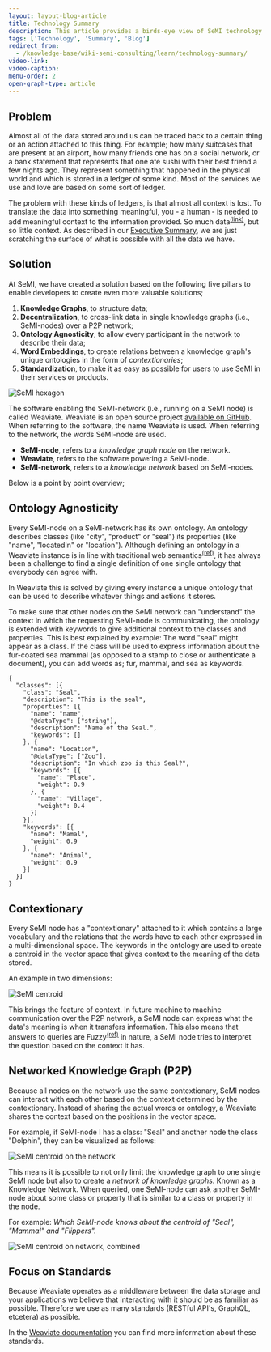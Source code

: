```yaml
---
layout: layout-blog-article
title: Technology Summary
description: This article provides a birds-eye view of SeMI technology stack. Including references to relating sources.
tags: ['Technology', 'Summary', 'Blog']
redirect_from:
  - /knowledge-base/wiki-semi-consulting/learn/technology-summary/
video-link:
video-caption:
menu-order: 2
open-graph-type: article
---
```


## Problem

Almost all of the data stored around us can be traced back to a certain thing or an action attached to this thing. For example; how many suitcases that are present at an airport, how many friends one has on a social network, or a bank statement that represents that one ate sushi with their best friend a few nights ago. They represent something that happened in the physical world and which is stored in a ledger of some kind. Most of the services we use and love are based on some sort of ledger.

The problem with these kinds of ledgers, is that almost all context is lost. To translate the data into something meaningful, you - a human - is needed to add meaningful context to the information provided. So much data<sup><a href="https://www.forbes.com/sites/andrewcave/2017/04/13/what-will-we-do-when-the-worlds-data-hits-163-zettabytes-in-2025/#1c39cdc0349a" alt="What Will We Do When The World's Data Hits 163 Zettabytes In 2025?">(link)</a></sup>, but so little context. As described in our [Executive Summary](/blog/executive-summary), we are just scratching the surface of what is possible with all the data we have.

## Solution

At SeMI, we have created a solution based on the following five pillars to enable developers to create even more valuable solutions;

1. **Knowledge Graphs**, to structure data;
2. **Decentralization**, to cross-link data in single knowledge graphs (i.e., SeMI-nodes) over a P2P network;
2. **Ontology Agnosticity**, to allow every participant in the network to describe their data;
3. **Word Embeddings**, to create relations between a knowledge graph's unique ontologies in the form of _contextionaries_;
5. **Standardization**, to make it as easy as possible for users to use SeMI in their services or products.

![SeMI hexagon](/img/SeMI-hexagon.jpg)

The software enabling the SeMI-network (i.e., running on a SeMI node) is called Weaviate. Weaviate is an open source project <a href="https://github.com/creativesoftwarefdn/weaviate" alt="Weaviate GitHub">available on GitHub</a>. When referring to the software, the name Weaviate is used. When referring to the network, the words SeMI-node are used.

- **SeMI-node**, refers to a _knowledge graph node_ on the network.
- **Weaviate**, refers to the software powering a SeMI-node.
- **SeMI-network**, refers to a _knowledge network_ based on SeMI-nodes.

Below is a point by point overview;

## Ontology Agnosticity

Every SeMI-node on a SeMI-network has its own ontology. An ontology describes classes (like "city", "product" or "seal") its properties (like "name", "locatedIn" or "location"). Although defining an ontology in a Weaviate instance is in line with traditional web semantics<sup><a href="https://en.wikipedia.org/wiki/Semantic_Web" alt="Semantic Web">(ref)</a></sup>, it has always been a challenge to find a single definition of one single ontology that everybody can agree with.

In Weaviate this is solved by giving every instance a unique ontology that can be used to describe whatever things and actions it stores.

To make sure that other nodes on the SeMI network can "understand" the context in which the requesting SeMI-node is communicating, the ontology is extended with keywords to give additional context to the classes and properties. This is best explained by example: The word "seal" might appear as a class. If the class will be used to express information about the fur-coated sea mammal (as opposed to a stamp to close or authenticate a document), you can add words as; fur, mammal, and sea as keywords.

```
{
  "classes": [{
    "class": "Seal",
    "description": "This is the seal",
    "properties": [{
      "name": "name",
      "@dataType": ["string"],
      "description": "Name of the Seal.",
      "keywords": []
    }, {
      "name": "Location",
      "@dataType": ["Zoo"],
      "description": "In which zoo is this Seal?",
      "keywords": [{
        "name": "Place",
        "weight": 0.9
      }, {
        "name": "Village",
        "weight": 0.4
      }]
    }],
    "keywords": [{
      "name": "Mamal",
      "weight": 0.9
    }, {
      "name": "Animal",
      "weight": 0.9
    }]
  }]
}
```

## Contextionary

Every SeMI node has a "contextionary" attached to it which contains a large vocabulary and the relations that the words have to each other expressed in a multi-dimensional space. The keywords in the ontology are used to create a centroid in the vector space that gives context to the meaning of the data stored.

An example in two dimensions:   

![SeMI centroid](/img/SeMI-centroid.jpg)

This brings the feature of context. In future machine to machine communication over the P2P network, a SeMI node can express what the data's meaning is when it transfers information. This also means that answers to queries are Fuzzy<sup><a href="https://en.wikipedia.org/wiki/Fuzzy_logic" alt="Fuzzy">(ref)</a></sup> in nature, a SeMI node tries to interpret the question based on the context it has.

<!-- temporarily disabled since it doesn't exist anymore -->
<!--section class="callout">
    Learn more about SeMI-node architecture on <a href="https://github.com/creativesoftwarefdn/weaviate/blob/develop/README.md">Weaviate's GitHub page</a>.
</section-->

## Networked Knowledge Graph (P2P)

Because all nodes on the network use the same contextionary, SeMI nodes can interact with each other based on the context determined by the contextionary. Instead of sharing the actual words or ontology, a Weaviate shares the context based on the positions in the vector space.

For example, if SeMI-node I has a class: "Seal" and another node the class "Dolphin", they can be visualized as follows:

![SeMI centroid on the network](/img/SeMI-centroid-network.jpg)

This means it is possible to not only limit the knowledge graph to one single SeMI node but also to create a _network of knowledge graphs_. Known as a Knowledge Network. When queried, one SeMI-node can ask another SeMI-node about some class or property that is similar to a class or property in the node.

For example: _Which SeMI-node knows about the centroid of "Seal", "Mammal" and "Flippers"._

![SeMI centroid on network, combined](/img/SeMI-centroid-network-combined.jpg)

## Focus on Standards

Because Weaviate operates as a middleware between the data storage and your applications we believe that interacting with it should be as familiar as possible. Therefore we use as many standards (RESTful API's, GraphQL, etcetera) as possible.

In the <a href="https://github.com/creativesoftwarefdn/weaviate" alt="Weaviate GitHub">Weaviate documentation</a>  you can find more information about these standards.
